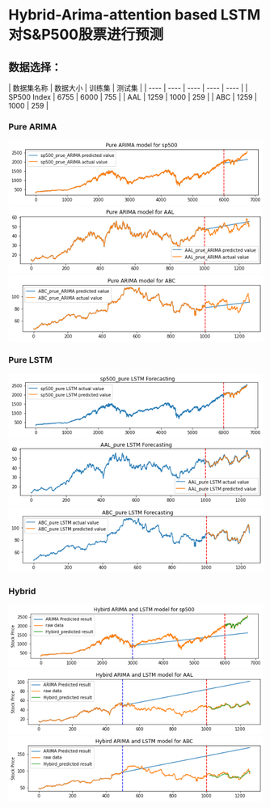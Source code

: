 # Hybrid-Arima-attention based LSTM对S&P500股票进行预测

## 数据选择：

 | 数据集名称  | 数据大小 | 训练集 | 测试集 |
 | ---- | ---- | ---- | ---- | ---- |
 | SP500 Index | 6755 | 6000 | 755 |
 | AAL  | 1259 | 1000 | 259 |
 | ABC  | 1259 | 1000 | 259 |


### Pure ARIMA 
![sp500](https://github.com/Dzy-HW-XD/Hybrid-Arima-LSTM/raw/main/results_figures/pure_ARIMA_sp500_overall.png) 
![AAL](https://github.com/Dzy-HW-XD/Hybrid-Arima-LSTM/raw/main/results_figures/pure_ARIMA_AAL_overall.png) 
![ABC](https://github.com/Dzy-HW-XD/Hybrid-Arima-LSTM/raw/main/results_figures/pure_ARIMA_ABC_overall.png) 

### Pure LSTM
![sp500](https://github.com/Dzy-HW-XD/Hybrid-Arima-LSTM/blob/main/results_figures/pure_LSTM_sp500_overall.png) 
![AAL](https://github.com/Dzy-HW-XD/Hybrid-Arima-LSTM/raw/main/results_figures/pure_LSTM_AAL_overall.png) 
![ABC](https://github.com/Dzy-HW-XD/Hybrid-Arima-LSTM/raw/main/results_figures/pure_LSTM_ABC_overall.png) 

### Hybrid
![sp500](https://github.com/Dzy-HW-XD/Hybrid-Arima-LSTM/blob/main/results_figures/hybird_sp500_overall.png) 
![AAL](https://github.com/Dzy-HW-XD/Hybrid-Arima-LSTM/blob/main/results_figures/hybird_AAL_overall.png) 
![ABC](https://github.com/Dzy-HW-XD/Hybrid-Arima-LSTM/blob/main/results_figures/hybird_ABC_overall.png) 
